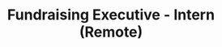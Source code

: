 ---
title: "Fundraising Executive - Intern (Remote)"
about: "As a Fundraising Executive Intern, you will have the opportunity to gain hands-on experience in the field of NGO fundraising while contributing to the financial sustainability of our organization. You will work closely with our fundraising team to learn about Corporate Social Responsibility (CSR), campaign development, and grant writing. This internship will provide valuable insights into the world of fundraising and help you develop your communication skills, persuasion skills, ability to research and analyze data, and writing skills."
startDate: "Start Date: Immediate"
duration: "Duration: 3 - 6 Months"
timeCommitment: "Average : 10 hr/week"
teamSize: "Team Size: 3-5"
responsibilities: |
  - Research various channels for grant opportunities, including Corporate Social Responsibility (CSR) initiatives and government grants.
  - Explore CSR opportunities with corporate partners and identify potential funding sources.
  - Contribute to writing grant proposals, crafting persuasive narratives, and preparing application materials.
  - Document the criteria for CSR and government grants to ensure successful applications.
  - Optimize the foundation's website for performance and SEO to enhance online visibility.
  - Assist in planning and organizing appreciation events, thank-you letters, and recognition initiatives to acknowledge donors.
  - Participate in networking events, community outreach, and partnership-building activities to expand the foundation's reach.
  - Attend training sessions and workshops to learn about fundraising best practices and ethical considerations.
requirements: |
  - - MBA candidates are preferred, but BBA, BA LLB, and B Com graduates from reputed institutes are also welcome.
  - Excellent written and verbal communication skills in English.
  - Basic proficiency in Microsoft Word and Google Docs.
  - Strong analytical and problem-solving skills.
  - Self-driven and goal-oriented attitude, with a willingness to learn and grow.
url: "fundraising-executive"
---
